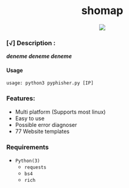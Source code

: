 <h1 align="center">shomap</h1>

<p align="center">
  <img src="https://i.hizliresim.com/o73aqmy.jpg">
</p>


### [√] Description :

***deneme deneme deneme***

#### Usage

```
usage: python3 pyphisher.py [IP]
```
### Features:

 - Multi platform (Supports most linux)
 - Easy to use
 - Possible error diagnoser
 - 77 Website templates
 
 ### Requirements

 - `Python(3)`
   - `requests`
   - `bs4`
   - `rich`
